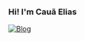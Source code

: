 ### Hi! I'm Cauã Elias
[![Blog](https://img.shields.io/badge/Kaggle-20BEFF?style=for-the-badge&logo=Kaggle&logoColor=white)]((https://www.kaggle.com/cauelias)https://www.kaggle.com/cauelias)


